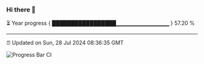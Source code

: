 ### Hi there 👋

⏳ Year progress { █████████████████▁▁▁▁▁▁▁▁▁▁▁▁▁ } 57.20 %

---

⏰ Updated on Sun, 28 Jul 2024 08:36:35 GMT

![Progress Bar CI](https://github.com/IshwaranRudhara/GIT-ACTION/workflows/Progress%20Bar%20CI/badge.svg)
